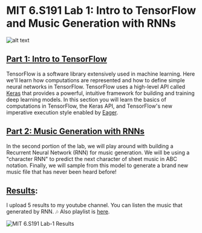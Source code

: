 
# MIT 6.S191 Lab 1: Intro to TensorFlow and Music Generation with RNNs

![alt text](https://github.com/aamini/introtodeeplearning/raw/master/lab1/img/music_waveform.png)
## [Part 1: Intro to TensorFlow](https://github.com/mertbozkir/Music_Generation_RNNs/blob/main/Part1_TensorFlow.ipynb)
TensorFlow is a software library extensively used in machine learning. Here we'll learn how computations are represented and how to define simple neural networks in TensorFlow. TensorFlow uses a high-level API called [Keras](https://www.tensorflow.org/guide/keras) that provides a powerful, intuitive framework for building and training deep learning models. In this section you will learn the basics of computations in TensorFlow, the Keras API, and TensorFlow's new imperative execution style enabled by [Eager](https://research.googleblog.com/2017/10/eager-execution-imperative-define-by.html).

## [Part 2: Music Generation with RNNs](https://github.com/mertbozkir/Music_Generation_RNNs/blob/main/Part2_Music_Generation.ipynb)
In the second portion of the lab, we will play around with building a Recurrent Neural Network (RNN) for music generation. We will be using a "character RNN" to predict the next character of sheet music in ABC notation. Finally, we will sample from this model to generate a brand new music file that has never been heard before!


## [Results](https://www.youtube.com/playlist?list=PLnJBPSqAhrnwP20wXq7k9vix-uQPz5tBV):

I upload 5 results to my youtube channel. You can listen the music that generated by RNN. 🎶   Also playlist is [here](https://www.youtube.com/playlist?list=PLnJBPSqAhrnwP20wXq7k9vix-uQPz5tBV).

![MIT 6.S191 Lab-1 Results](https://user-images.githubusercontent.com/63906053/113058988-8f0d7a80-91b7-11eb-9a9e-bcf6b789588f.png)
